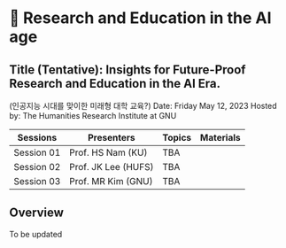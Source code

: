 # 🌿 Research and Education in the AI age
## Title (Tentative): Insights for Future-Proof Research and Education in the AI Era. 
(인공지능 시대를 맞이한 미래형 대학 교육?)
Date: Friday May 12, 2023
Hosted by: The Humanities Research Institute at GNU

|Sessions | Presenters | Topics | Materials |
|--|--|--|--|
|Session 01 | Prof. HS Nam (KU) | TBA | |
|Session 02 | Prof. JK Lee (HUFS) | TBA ||
|Session 03 | Prof. MR Kim (GNU) | TBA ||

## Overview

To be updated
